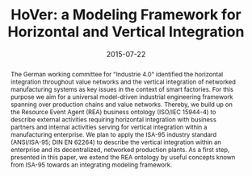 ---
abstract: The German working committee for "Industrie 4.0" identified the horizontal
  integration throughout value networks and the vertical integration of networked
  manufacturing systems as key issues in the context of smart factories. For this
  purpose we aim for a universal model-driven industrial engineering framework spanning
  over production chains and value networks. Thereby, we build up on the Resource
  Event Agent (REA) business ontology (ISO/IEC 15944-4) to describe external activities
  requiring horizontal integration with business partners and internal activities
  serving for vertical integration within a manufacturing enterprise. We plan to apply
  the ISA-95 industry standard (ANSI/ISA-95; DIN EN 62264) to describe the vertical
  integration within an enterprise and its decentralized, networked production plants.
  As a first step, presented in this paper, we extend the REA ontology by useful concepts
  known from ISA-95 towards an integrating modeling framework.
authors:
- Alexandra Mazak
- Christian Huemer
date: '2015-07-22'
featured: false
publication_types:
- '0'
publishDate: '2015-07-22'
title: 'HoVer: a Modeling Framework for Horizontal and Vertical Integration'
url_pdf: http://publik.tuwien.ac.at/files/PubDat_238502.pdf
---